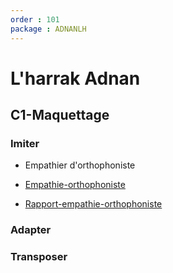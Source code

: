 ```yaml
---
order : 101
package : ADNANLH
---
```


# L'harrak Adnan

## C1-Maquettage

### Imiter

- Empathier d'orthophoniste

- [Empathie-orthophoniste](https://github.com/cnmh/besoin/issues/121)
- [Rapport-empathie-orthophoniste](https://cnmh.github.io/besoin/empathie-orthophoniste/rapport.html)

### Adapter

### Transposer
